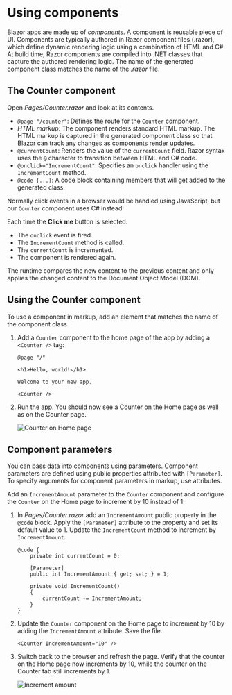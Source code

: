 # Using components

Blazor apps are made up of *components*. A component is reusable piece of UI. Components are typically authored in Razor component files (.razor), which define dynamic rendering logic using a combination of HTML and C#. At build time, Razor components are compiled into .NET classes that capture the authored rendering logic. The name of the generated component class matches the name of the *.razor* file.

## The Counter component

Open *Pages/Counter.razor* and look at its contents.

- `@page "/counter"`: Defines the route for the `Counter` component.
- *HTML markup*: The component renders standard HTML markup. The HTML markup is captured in the generated component class so that Blazor can track any changes as components render updates.
- `@currentCount`: Renders the value of the `currentCount` field. Razor syntax uses the `@` character to transition between HTML and C# code. 
- `@onclick="IncrementCount"`: Specifies an `onclick` handler using the `IncrementCount` method.
- `@code {...}`: A code block containing members that will get added to the generated class.

Normally click events in a browser would be handled using JavaScript, but our `Counter` component uses C# instead!

Each time the **Click me** button is selected:

* The `onclick` event is fired.
* The `IncrementCount` method is called.
* The `currentCount` is incremented.
* The component is rendered again.

The runtime compares the new content to the previous content and only applies the changed content to the Document Object Model (DOM).

## Using the Counter component

To use a component in markup, add an element that matches the name of the component class.

1. Add a `Counter` component to the home page of the app by adding a `<Counter />` tag:

    ```
    @page "/"

    <h1>Hello, world!</h1>

    Welcome to your new app.

    <Counter />
    ```

1. Run the app. You should now see a Counter on the Home page as well as on the Counter page.

    ![Counter on Home page](https://user-images.githubusercontent.com/1874516/67259642-d4b70700-f44b-11e9-8f07-ce0a1e01ed9c.png)

## Component parameters

You can pass data into components using parameters. Component parameters are defined using public properties attributed with `[Parameter]`. To specify arguments for component parameters in markup, use attributes.

Add an `IncrementAmount` parameter to the `Counter` component and configure the `Counter` on the Home page to increment by 10 instead of 1:

1. In *Pages/Counter.razor* add an `IncrementAmount` public property in the `@code` block. Apply the `[Parameter]` attribute to the property and set its default value to 1. Update the `IncrementCount` method to increment by `IncrementAmount`.

    ```
    @code {
        private int currentCount = 0;

        [Parameter]
        public int IncrementAmount { get; set; } = 1;

        private void IncrementCount()
        {
            currentCount += IncrementAmount;
        }
    }
    ```

1. Update the `Counter` component on the Home page to increment by 10 by adding the `IncrementAmount` attribute. Save the file.

    ```
    <Counter IncrementAmount="10" />
    ```

1. Switch back to the browser and refresh the page. Verify that the counter on the Home page now increments by 10, while the counter on the Counter tab still increments by 1.

    ![Increment amount](https://user-images.githubusercontent.com/1874516/67259988-b9e59200-f44d-11e9-9fa1-37036bde790a.png)
